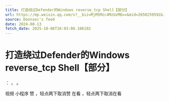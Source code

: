 ```yaml
---
title: 打造绕过Defender的Windows reverse_tcp Shell【部分】
url: https://mp.weixin.qq.com/s?__biz=MjM5Mzc4MzUzMQ==&mid=2650259592&idx=1&sn=2e6cc7f8ca475bea530265ea8f0c01f7
source: Doonsec's feed
date: 2024-08-13
fetch_date: 2025-10-06T18:03:00.106102
---
```


# 打造绕过Defender的Windows reverse_tcp Shell【部分】

：
，
。

视频
小程序
赞
，轻点两下取消赞
在看
，轻点两下取消在看